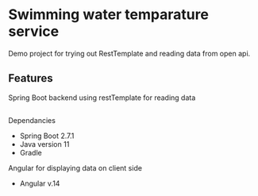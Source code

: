 # Swimming water temparature service
Demo project for trying out RestTemplate and reading data from open api.

## Features
Spring Boot backend using restTemplate for reading data
##
Dependancies
- Spring Boot 2.7.1
- Java version 11
- Gradle 

Angular for displaying data on client side
- Angular v.14

